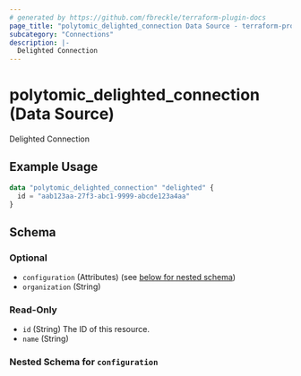 ```yaml
---
# generated by https://github.com/fbreckle/terraform-plugin-docs
page_title: "polytomic_delighted_connection Data Source - terraform-provider-polytomic"
subcategory: "Connections"
description: |-
  Delighted Connection
---
```


# polytomic_delighted_connection (Data Source)

Delighted Connection

## Example Usage

```terraform
data "polytomic_delighted_connection" "delighted" {
  id = "aab123aa-27f3-abc1-9999-abcde123a4aa"
}
```

<!-- schema generated by tfplugindocs -->
## Schema

### Optional

- `configuration` (Attributes) (see [below for nested schema](#nestedatt--configuration))
- `organization` (String)

### Read-Only

- `id` (String) The ID of this resource.
- `name` (String)

<a id="nestedatt--configuration"></a>
### Nested Schema for `configuration`


